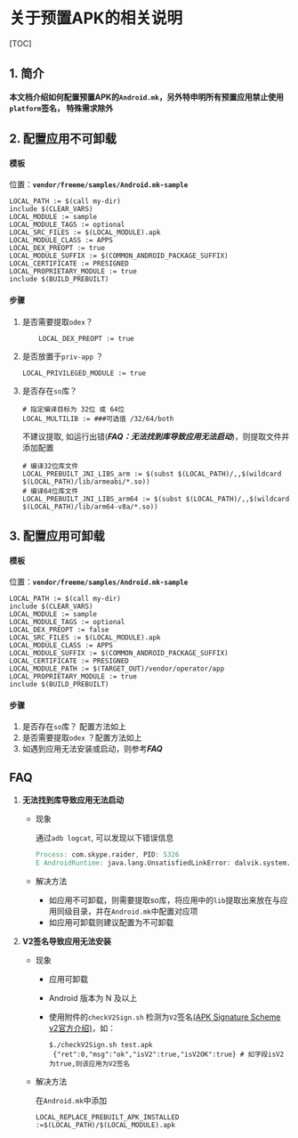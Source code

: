 # 关于预置APK的相关说明

[TOC]

## 1. 简介

**本文档介绍如何配置预置APK的`Android.mk`，另外特申明所有预置应用禁止使用`platform`签名， 特殊需求除外**

## 2. 配置应用不可卸载

#### 模板

位置：**`vendor/freeme/samples/Android.mk-sample`** 

```shell
LOCAL_PATH := $(call my-dir)                                                                                     
include $(CLEAR_VARS)
LOCAL_MODULE := sample
LOCAL_MODULE_TAGS := optional
LOCAL_SRC_FILES := $(LOCAL_MODULE).apk
LOCAL_MODULE_CLASS := APPS
LOCAL_DEX_PREOPT := true
LOCAL_MODULE_SUFFIX := $(COMMON_ANDROID_PACKAGE_SUFFIX)
LOCAL_CERTIFICATE := PRESIGNED
LOCAL_PROPRIETARY_MODULE := true
include $(BUILD_PREBUILT)
```

#### 步骤

1. 是否需要提取`odex`？

   ```shell
       LOCAL_DEX_PREOPT := true
   ```

2. 是否放置于`priv-app` ？

   ```shell
   LOCAL_PRIVILEGED_MODULE := true
   ```

3. 是否存在`so`库？

   ```shell
   # 指定编译目标为 32位 或 64位
   LOCAL_MULTILIB := ###可选值 /32/64/both 
   ```
   不建议提取, 如运行出错(***FAQ：无法找到库导致应用无法启动***)，则提取文件并添加配置
   ```shell
   # 编译32位库文件
   LOCAL_PREBUILT_JNI_LIBS_arm := $(subst $(LOCAL_PATH)/,,$(wildcard $(LOCAL_PATH)/lib/armeabi/*.so)) 
   # 编译64位库文件
   LOCAL_PREBUILT_JNI_LIBS_arm64 := $(subst $(LOCAL_PATH)/,,$(wildcard $(LOCAL_PATH)/lib/arm64-v8a/*.so)) 
   ```

## 3. 配置应用可卸载
#### 模板

位置：**`vendor/freeme/samples/Android.mk-sample`** 

```shell
LOCAL_PATH := $(call my-dir)                                                                                                     
include $(CLEAR_VARS)
LOCAL_MODULE := sample
LOCAL_MODULE_TAGS := optional
LOCAL_DEX_PREOPT := false
LOCAL_SRC_FILES := $(LOCAL_MODULE).apk
LOCAL_MODULE_CLASS := APPS
LOCAL_MODULE_SUFFIX := $(COMMON_ANDROID_PACKAGE_SUFFIX)
LOCAL_CERTIFICATE := PRESIGNED
LOCAL_MODULE_PATH := $(TARGET_OUT)/vendor/operator/app
LOCAL_PROPRIETARY_MODULE := true
include $(BUILD_PREBUILT)
```
#### 步骤

1. 是否存在`so`库？ 配置方法如上
2. 是否需要提取`odex` ？配置方法如上
3. 如遇到应用无法安装或启动，则参考***FAQ***

## FAQ

1. **无法找到库导致应用无法启动**

   - 现象

     通过`adb logcat`, 可以发现以下错误信息

     ```verilog
     Process: com.skype.raider, PID: 5326
     E AndroidRuntime: java.lang.UnsatisfiedLinkError: dalvik.system.PathClassLoader[DexPathListlib] couldn't find "libSkypeAndroid.so"
     ```

   - 解决方法

     - 如应用不可卸载，则需要提取so库，将应用中的`lib`提取出来放在与应用同级目录，并在`Android.mk`中配置对应项
     - 如应用可卸载则建议配置为不可卸载

2. **V2签名导致应用无法安装**
   - 现象
     - 应用可卸载

     - Android 版本为 N 及以上

     - 使用附件的`checkV2Sign.sh` 检测为`V2`签名[(APK Signature Scheme v2官方介绍)](http://blog.bihe0832.com/android-v2-signature.html)，如：

       ```shell
       $./checkV2Sign.sh test.apk
        {"ret":0,"msg":"ok","isV2":true,"isV2OK":true} # 如字段isV2 为true,则该应用为V2签名
       ```

   - 解决方法
   
     在`Android.mk`中添加

     ```shell
     LOCAL_REPLACE_PREBUILT_APK_INSTALLED :=$(LOCAL_PATH)/$(LOCAL_MODULE).apk
     ```
